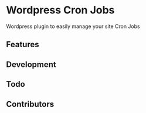 # Wordpress Cron Jobs
Wordpress plugin to easily manage your site Cron Jobs

## Features

## Development

## Todo

## Contributors